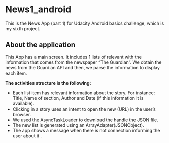 # News1_android

This is the News App (part 1) for Udacity Android basics challenge, which is my sixth project.

## About the application

This App has a main screen. It includes 1 lists of relevant with the information that comes from the newspaper “The Guardian”. 
We obtain the news from the Guardian API and then, we parse the information to display each item.

**The activities structure is the following:**

* Each list item has relevant information about the story. For instance: Title, Name of section, Author and Date (if this information it is available).
* Clicking in a story uses an intent to open the new (URL) in the user’s browser.
* We used the AsyncTaskLoader  to download the handle the JSON file.
* The new list is generated using an ArrayAdapter(JSONObject).
* The app shows a message when there is not connection informing the user about it .
